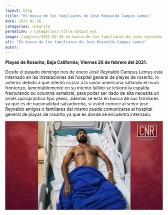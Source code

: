 ```yaml
---
layout: blog
title: "En busca de los familiares de José Reynaldo Campus Lemus"
date: 2021-02-26
categories: rosarito
permalink: /:categories/:title:output_ext
image: /img/cnr/2021-02-26-en-busca-de-los-familiares-de-jose-reynaldo.jpg
alt: "En busca de los familiares de José Reynaldo Campus Lemus"
autor:
---
```


**Playas de Rosarito, Baja California; Viernes 26 de febrero del 2021.** 

Desde el pasado domingo tres de enero José Reynaldo Campus Lemus está internado en las instalaciones del hospital general de playas de rosarito, lo anterior debido a que intentó cruzar a la unión americana saltando el muro fronterizo, lamentablemente en su intento fallido se lesionó la espalda fracturando su columna vertebral, para poder ser dado de alta necesita un arnés quiropráctico tipo yewis, además se está en busca de sus familiares ya que es de nacionalidad salvadoreña, si usted conoce al señor jose Reynaldo amigos o familiares del mismo puede comunicarse al hospital general de playas de rosarito ya que es donde se encuentra internado.

<div id="carouselExampleSlidesOnly" class="carousel slide" data-ride="carousel">
  <div class="carousel-inner">
    <div class="carousel-item active">
       <img class="d-block w-100" src="/img/cnr/2021-02-26-en-busca-de-los-familiares-de-jose-reynaldo.jpg" loading="lazy"  alt="En busca de los familiares de José Reynaldo Campus Lemus">
    </div>
  </div>
</div>